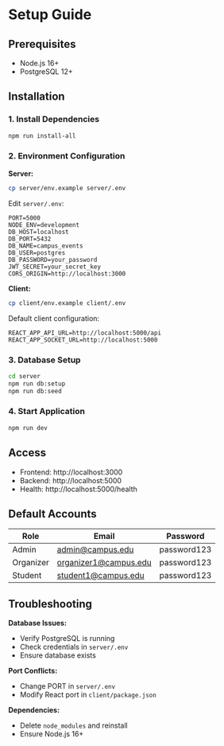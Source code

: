 # Setup Guide

## Prerequisites

- Node.js 16+
- PostgreSQL 12+

## Installation

### 1. Install Dependencies

```bash
npm run install-all
```

### 2. Environment Configuration

**Server:**
```bash
cp server/env.example server/.env
```

Edit `server/.env`:
```env
PORT=5000
NODE_ENV=development
DB_HOST=localhost
DB_PORT=5432
DB_NAME=campus_events
DB_USER=postgres
DB_PASSWORD=your_password
JWT_SECRET=your_secret_key
CORS_ORIGIN=http://localhost:3000
```

**Client:**
```bash
cp client/env.example client/.env
```

Default client configuration:
```env
REACT_APP_API_URL=http://localhost:5000/api
REACT_APP_SOCKET_URL=http://localhost:5000
```

### 3. Database Setup

```bash
cd server
npm run db:setup
npm run db:seed
```

### 4. Start Application

```bash
npm run dev
```

## Access

- Frontend: http://localhost:3000
- Backend: http://localhost:5000
- Health: http://localhost:5000/health

## Default Accounts

| Role | Email | Password |
|------|-------|----------|
| Admin | admin@campus.edu | password123 |
| Organizer | organizer1@campus.edu | password123 |
| Student | student1@campus.edu | password123 |

## Troubleshooting

**Database Issues:**
- Verify PostgreSQL is running
- Check credentials in `server/.env`
- Ensure database exists

**Port Conflicts:**
- Change PORT in `server/.env`
- Modify React port in `client/package.json`

**Dependencies:**
- Delete `node_modules` and reinstall
- Ensure Node.js 16+